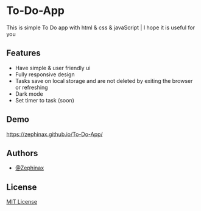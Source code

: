 # To-Do-App
This is simple To Do app with html &amp; css &amp; javaScript | I hope it is useful for you


## Features

- Have simple & user friendly ui
- Fully responsive design
- Tasks save on local storage and are not deleted by exiting the browser or refreshing
- Dark mode
- Set timer to task (soon)
  


## Demo 

https://zephinax.github.io/To-Do-App/


## Authors

- [@Zephinax](https://github.com/Zephinax)


## License 

[MIT License](LICENSE)

